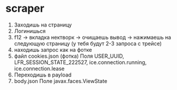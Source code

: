 # scraper

1. Заходишь на страницу
2. Логинишься
3. f12 -> вкладка нектворк -> очищаешь вывод -> нажимаешь на следующую страницу (у тебя будут 2-3 запроса с трейсе)
4. находишь запрос как на фотке
5. файл cookies.json (фотка)
   Поля USER_UUID, LFR_SESSION_STATE_222527, ice.connection.running, ice.connection.lease
6. Переходишь в payload
7. body.json
   Поле javax.faces.ViewState
